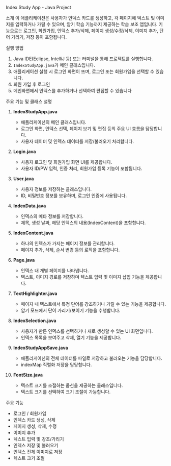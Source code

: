 Index Study App - Java Project

소개
이 애플리케이션은 사용자가 인덱스 카드를 생성하고, 각 페이지에 텍스트 및 이미지를 입력하거나 가릴 수 있으며,
암기 학습 기능까지 제공하는 학습 보조 앱입니다.
기능으로는 로그인, 회원가입, 인덱스 추가/삭제, 페이지 생성/수정/삭제, 이미지 추가, 단어 가리기, 저장 등이 포함됩니다.

실행 방법

1. Java IDE(Eclipse, IntelliJ 등) 또는 터미널을 통해 프로젝트를 실행합니다.
2. `IndexStudyApp.java`가 메인 클래스입니다.
3. 애플리케이션 실행 시 로그인 화면이 뜨며, 로그인 또는 회원가입을 선택할 수 있습니다.
4. 회원 가입 후 로그인
5. 메인화면에서 인덱스를 추가하거나 선택하여 편집할 수 있습니다

주요 기능 및 클래스 설명

1) **IndexStudyApp.java**
   - 애플리케이션의 메인 클래스입니다.
   - 로그인 화면, 인덱스 선택, 페이지 보기 및 편집 등의 주요 UI 흐름을 담당합니다.
   - 사용자 데이터 및 인덱스 데이터를 저장/불러오기 처리합니다.

2) **Login.java**
   - 사용자 로그인 및 회원가입 화면 UI를 제공합니다.
   - 사용자 ID/PW 입력, 인증 처리, 회원가입 등록 기능이 포함됩니다.

3) **User.java**
   - 사용자 정보를 저장하는 클래스입니다.
   - ID, 비밀번호 정보를 보유하며, 로그인 인증에 사용됩니다.

4) **IndexData.java**
   - 인덱스의 메타 정보를 저장합니다.
   - 제목, 생성 날짜, 해당 인덱스의 내용(IndexContent)을 포함합니다.

5) **IndexContent.java**
   - 하나의 인덱스가 가지는 페이지 정보를 관리합니다.
   - 페이지 추가, 삭제, 순서 변경 등의 로직을 포함합니다.

6) **Page.java**
   - 인덱스 내 개별 페이지를 나타냅니다.
   - 텍스트, 이미지 경로를 저장하며 텍스트 입력 및 이미지 삽입 기능을 제공합니다.

7) **TextHighlighter.java**
   - 페이지 내 텍스트에서 특정 단어를 강조하거나 가릴 수 있는 기능을 제공합니다.
   - 암기 모드에서 단어 가리기/보이기 기능을 수행합니다.

8) **IndexSelection.java**
   - 사용자가 만든 인덱스를 선택하거나 새로 생성할 수 있는 UI 화면입니다.
   - 인덱스 목록을 보여주고 삭제, 열기 기능을 제공합니다.

9) **IndexStudyAppSave.java**
   - 애플리케이션의 전체 데이터를 파일로 저장하고 불러오는 기능을 담당합니다.
   - indexMap 직렬화 저장을 담당합니다.

10) **FontSize.java**
    - 텍스트 크기를 조절하는 옵션을 제공하는 클래스입니다.
    - 텍스트 크기를 선택하여 크기 조절이 가능합니다.

주요 기능 

- 로그인 / 회원가입
- 인덱스 카드 생성, 삭제
- 페이지 생성, 삭제, 수정
- 이미지 추가
- 텍스트 입력 및 강조/가리기
- 인덱스 저장 및 불러오기
- 인덱스 전체 이미지로 저장
- 텍스트 크기 조절


